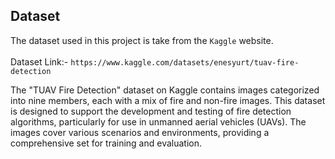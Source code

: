 ## Dataset

The dataset used in this project is take from the `Kaggle` website.
<br>
<br>
Dataset Link:- `https://www.kaggle.com/datasets/enesyurt/tuav-fire-detection`

The "TUAV Fire Detection" dataset on Kaggle contains images categorized into nine members, each with a mix of fire and non-fire images. This dataset is designed to support the development and testing of fire detection algorithms, particularly for use in unmanned aerial vehicles (UAVs). The images cover various scenarios and environments, providing a comprehensive set for training and evaluation.

